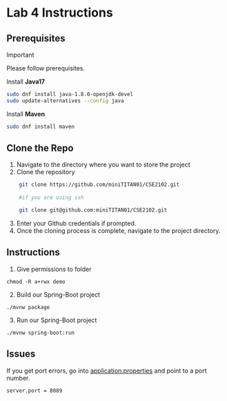 # Lab 4 Instructions 

## **Prerequisites**
> [!IMPORTANT]
> Please follow prerequisites.

Install **Java17** 
```bash 
sudo dnf install java-1.8.0-openjdk-devel
sudo update-alternatives --config java 
```

Install **Maven**
```bash 
sudo dnf install maven
 ```

## **Clone the Repo**

1. Navigate to the directory where you want to store the project 
2. Clone the repository 
``` bash 
    git clone https://github.com/miniTITAN01/CSE2102.git
    
    #if you are using ssh 

    git clone git@github.com:miniTITAN01/CSE2102.git
```

3. Enter your Github credentials if prompted. 
4. Once the cloning process is complete, navigate to the project directory. 

## **Instructions** 

1. Give permissions to folder 
```
chmod -R a+rwx demo  
```

2. Build our Spring-Boot project 
```
./mvnw package
```

3. Run our Spring-Boot project 
```
./mvnw spring-boot:run
```

## **Issues** 
If you get port errors, go into [application.properties](https://github.com/miniTITAN01/CSE2102/spr/demo/src/main/resources/application.properties) and point to a port number. 
```
server.port = 8089 
```



